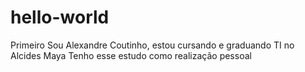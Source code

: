# hello-world
Primeiro
Sou Alexandre Coutinho, estou cursando e graduando TI no Alcides Maya
Tenho esse estudo como realização pessoal
